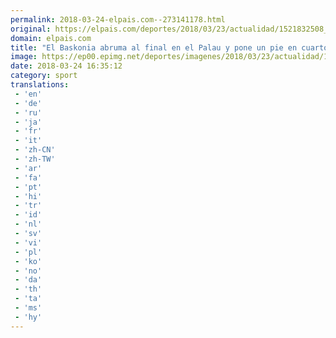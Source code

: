 ```yaml
---
permalink: 2018-03-24-elpais.com--273141178.html
original: https://elpais.com/deportes/2018/03/23/actualidad/1521832508_604966.html#?ref=rss&format=simple&link=link
domain: elpais.com
title: "El Baskonia abruma al final en el Palau y pone un pie en cuartos de final"
image: https://ep00.epimg.net/deportes/imagenes/2018/03/23/actualidad/1521832508_604966_1521841498_rrss_normal.jpg
date: 2018-03-24 16:35:12
category: sport
translations: 
 - 'en'
 - 'de'
 - 'ru'
 - 'ja'
 - 'fr'
 - 'it'
 - 'zh-CN'
 - 'zh-TW'
 - 'ar'
 - 'fa'
 - 'pt'
 - 'hi'
 - 'tr'
 - 'id'
 - 'nl'
 - 'sv'
 - 'vi'
 - 'pl'
 - 'ko'
 - 'no'
 - 'da'
 - 'th'
 - 'ta'
 - 'ms'
 - 'hy'
---
```


